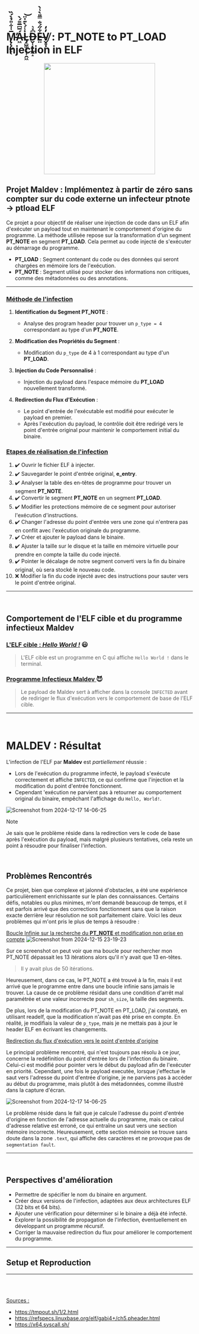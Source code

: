 # M̵̢̨̗̤̠͔̅͑͋̎̉̀́̏̕Á̴͖̅͆̅͌́̀L̴̡̻͚͙͉͎̭͖̇̾́̀͊̇̈͝D̶̬̹͔̗̲͖̝͆̽͛E̶̤͋̋́̐̿̎̀̾̀V̸̬̥͓̓̒ : PT_NOTE to PT_LOAD Injection in ELF

<p align="center">
  <img src="https://github.com/user-attachments/assets/fb379c8c-fadb-4d42-b796-26fdc65862e0" width="300"/>
</p>

## Projet Maldev : Implémentez à partir de zéro sans compter sur du code externe un infecteur ptnote → ptload ELF

Ce projet a pour objectif de réaliser une injection de code dans un ELF afin d'exécuter un payload tout en maintenant le comportement d'origine du programme. La méthode utilisée repose sur la transformation d'un segment **PT_NOTE** en segment **PT_LOAD**. Cela permet au code injecté de s'exécuter au démarrage du programme.

- **PT_LOAD** : Segment contenant du code ou des données qui seront chargées en mémoire lors de l'exécution.
- **PT_NOTE** : Segment utilisé pour stocker des informations non critiques, comme des métadonnées ou des annotations.

___ 

### <ins> Méthode de l'infection </ins>

1. **Identification du Segment PT_NOTE** :
   - Analyse des program header pour trouver un `p_type = 4` correspondant au type d'un **PT_NOTE**.

2. **Modification des Propriétés du Segment** :
   - Modification du `p_type` de 4 à 1 correspondant au type d'un **PT_LOAD**. 

3. **Injection du Code Personnalisé** :
   - Injection du payload dans l'espace mémoire du **PT_LOAD** nouvellement transformé.

4. **Redirection du Flux d'Exécution** :  
   - Le point d'entrée de l'exécutable est modifié pour exécuter le payload en premier.  
   - Après l'exécution du payload, le contrôle doit être redirigé vers le point d'entrée original pour maintenir le comportement initial du binaire.

### <ins>Etapes de réalisation de l'infection</ins>
1. :heavy_check_mark:  Ouvrir le fichier ELF à injecter. 
2. :heavy_check_mark:  Sauvegarder le point d'entrée original, **e_entry**.  
3. :heavy_check_mark:  Analyser la table des en-têtes de programme pour trouver un segment **PT_NOTE**.  
4. :heavy_check_mark:  Convertir le segment **PT_NOTE** en un segment **PT_LOAD**.  
5. :heavy_check_mark:  Modifier les protections mémoire de ce segment pour autoriser l'exécution d'instructions.  
6. :heavy_check_mark:  Changer l'adresse du point d'entrée vers une zone qui n'entrera pas en conflit avec l'exécution originale du programme.
7. :heavy_check_mark:  Créer et ajouter le payload dans le binaire.  
8. :heavy_check_mark:  Ajuster la taille sur le disque et la taille en mémoire virtuelle pour prendre en compte la taille du code injecté.  
9. :heavy_check_mark:  Pointer le décalage de notre segment converti vers la fin du binaire original, où sera stocké le nouveau code.  
10. :x:  Modifier la fin du code injecté avec des instructions pour sauter vers le point d'entrée original.



---

<br>

## Comportement de l'ELF cible et du programme infectieux Maldev

### <ins>L'ELF cible : *Hello World !*</ins> :smiley:

> L'ELF cible est un programme en C qui affiche `Hello World !` dans le terminal.


### <ins>Programme Infectieux Maldev </ins> :smiling_imp:

> Le payload de Maldev sert à afficher dans la console `INFECTED` avant de rediriger le flux d'exécution vers le comportement de base de l'ELF cible.



---

<br>

# MALDEV : Résultat

L'infection de l'ELF par **Maldev** est *partiellement* réussie : 
- Lors de l'exécution du programme infecté, le payload s'exécute correctement et affiche `INFECTED`, ce qui confirme que l'injection et la modification du point d'entrée fonctionnent.
- Cependant 'exécution ne parvient pas à retourner au comportement original du binaire, empêchant l'affichage du `Hello, World!`.

![Screenshot from 2024-12-17 14-06-25](https://github.com/user-attachments/assets/494637e0-2e45-4713-83e0-d1aa7165584b)

> [!NOTE]
> Je sais que le problème réside dans la redirection vers le code de base après l'exécution du payload, mais malgré plusieurs tentatives, cela reste un point à résoudre pour finaliser l'infection.

<br>


## Problèmes Rencontrés

Ce projet, bien que complexe et jalonné d'obstacles, a été une expérience particulièrement enrichissante sur le plan des connaissances. Certains défis, notables ou plus minimes, m'ont demandé beaucoup de temps, et il est parfois arrivé que des corrections fonctionnent sans que la raison exacte derrière leur résolution ne soit parfaitement claire. Voici les deux problèmes qui m'ont pris le plus de temps à résoudre :

<ins> Boucle Infinie sur la recherche du **PT_NOTE** et modification non prise en compte</ins>
![Screenshot from 2024-12-15 23-19-23](https://github.com/user-attachments/assets/fc0440cc-3e6e-41b3-a4f0-f2db2bd17371)

Sur ce screenshot on peut voir que ma boucle pour rechercher mon PT_NOTE dépassait les 13 itérations alors qu'il n'y avait que 13 en-têtes.
> Il y avait plus de 50 itérations.

Heureusement, dans ce cas, le PT_NOTE a été trouvé à la fin, mais il est arrivé que le programme entre dans une boucle infinie sans jamais le trouver. La cause de ce problème résidait dans une condition d'arrêt mal paramétrée et une valeur incorrecte pour `sh_size`, la taille des segments.

De plus, lors de la modification du PT_NOTE en PT_LOAD, j'ai constaté, en utilisant readelf, que la modification n'avait pas été prise en compte. En réalité, je modifiais la valeur de `p_type`, mais je ne mettais pas à jour le header ELF en écrivant les changements.

<ins> Redirection du flux d'exécution vers le point d'entrée d'origine </ins>

Le principal problème rencontré, qui n'est toujours pas résolu à ce jour, concerne la redéfinition du point d'entrée lors de l'infection du binaire. Celui-ci est modifié pour pointer vers le début du payload afin de l'exécuter en priorité. Cependant, une fois le payload executée, lorsque j'effectue le saut vers l'adresse du point d'entrée d'origine, je ne parviens pas à accéder au début du programme, mais plutôt à des métadonnées, comme illustré dans la capture d'écran.

![Screenshot from 2024-12-17 14-06-25](https://github.com/user-attachments/assets/494637e0-2e45-4713-83e0-d1aa7165584b)

Le problème réside dans le fait que je calcule l'adresse du point d'entrée d'origine en fonction de l'adresse actuelle du programme, mais ce calcul d'adresse relative est erroné, ce qui entraîne un saut vers une section mémoire incorrecte. Heureusement, cette section mémoire se trouve sans doute dans la zone `.text`, qui affiche des caractères et ne provoque pas de `segmentation fault`.

---

<br>

## Perspectives d'amélioration
- Permettre de spécifier le nom du binaire en argument.
- Créer deux versions de l'infection, adaptées aux deux architectures ELF (32 bits et 64 bits).
- Ajouter une vérification pour déterminer si le binaire a déjà été infecté.
- Explorer la possibilité de propagation de l'infection, éventuellement en développant un programme récursif.
- Corriger la mauvaise redirection du flux pour améliorer le comportement du programme.

---

## Setup et Reproduction


---

<br>

<br>

<u>Sources : </u>
- https://tmpout.sh/1/2.html
- https://refspecs.linuxbase.org/elf/gabi4+/ch5.pheader.html
- https://x64.syscall.sh/
